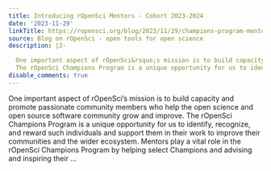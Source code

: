 ```yaml
---
title: Introducing rOpenSci Mentors - Cohort 2023-2024
date: '2023-11-29'
linkTitle: https://ropensci.org/blog/2023/11/29/champions-program-mentors-2023/
source: Blog on rOpenSci - open tools for open science
description: |2-

  One important aspect of rOpenSci&rsquo;s mission is to build capacity and promote passionate community members who help the open science and open source software community grow and improve.
  The rOpenSci Champions Program is a unique opportunity for us to identify, recognize, and reward such individuals and support them in their work to improve their communities and the wider ecosystem. Mentors play a vital role in the rOpenSci Champions Program by helping select Champions and advising and inspiring their ...
disable_comments: true
---
```


One important aspect of rOpenSci&rsquo;s mission is to build capacity and promote passionate community members who help the open science and open source software community grow and improve.
The rOpenSci Champions Program is a unique opportunity for us to identify, recognize, and reward such individuals and support them in their work to improve their communities and the wider ecosystem. Mentors play a vital role in the rOpenSci Champions Program by helping select Champions and advising and inspiring their ...